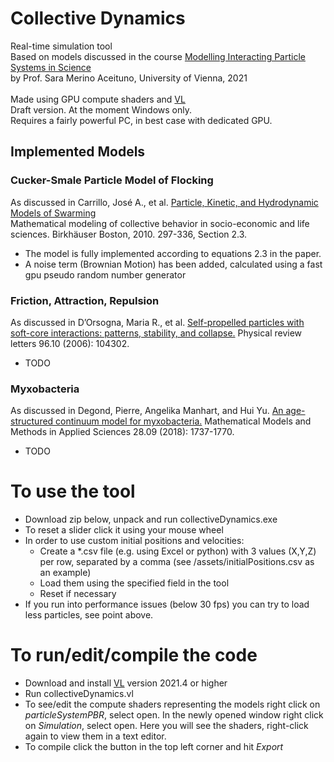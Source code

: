 <h1>Collective Dynamics</h1>

Real-time simulation tool\
Based on models discussed in the course
[Modelling Interacting Particle Systems in Science](http://ufind.univie.ac.at/en/course.html?lv=250031&semester=2021S)\
by Prof. Sara Merino Aceituno, University of Vienna, 2021\
\
Made using GPU compute shaders and [VL](https://visualprogramming.net/)
\
Draft version. At the moment Windows only.\
Requires a fairly powerful PC, in best case with dedicated GPU.

<h2>Implemented Models</h2>

<h3> Cucker-Smale Particle Model of Flocking </h3>
  
  As discussed in Carrillo, José A., et al. [Particle, Kinetic, and Hydrodynamic Models of Swarming](https://link.springer.com/chapter/10.1007/978-0-8176-4946-3_12)  
  Mathematical modeling of collective behavior in socio-economic and life sciences. Birkhäuser Boston, 2010. 297-336, Section 2.3.
  
* The model is fully implemented according to equations 2.3 in the paper.
* A noise term (Brownian Motion) has been added, calculated using a fast gpu pseudo random number generator 


<h3> Friction, Attraction, Repulsion </h3>
  
  As discussed in D’Orsogna, Maria R., et al. [Self-propelled particles with soft-core interactions: patterns, stability, and collapse.](https://journals.aps.org/prl/abstract/10.1103/PhysRevLett.96.104302)
  Physical review letters 96.10 (2006): 104302.
  
* TODO


<h3> Myxobacteria </h3>
  
  As discussed in Degond, Pierre, Angelika Manhart, and Hui Yu. [An age-structured continuum model for myxobacteria.](https://www.worldscientific.com/doi/abs/10.1142/S0218202518400043)
  Mathematical Models and Methods in Applied Sciences 28.09 (2018): 1737-1770.
  
* TODO


<h1>To use the tool</h1>


* Download zip below, unpack and run collectiveDynamics.exe
* To reset a slider click it using your mouse wheel
* In order to use custom initial positions and velocities:
  * Create a \*.csv file (e.g. using Excel or python) with 3 values (X,Y,Z) per row, separated by a comma (see /assets/initialPositions.csv as an example)
  * Load them using the specified field in the tool
  * Reset if necessary
* If you run into performance issues (below 30 fps) you can try to load less particles, see point above.


<h1>To run/edit/compile the code</h1>

* Download and install [VL](https://visualprogramming.net/) version 2021.4 or higher
* Run collectiveDynamics.vl
* To see/edit the compute shaders representing the models right click on *particleSystemPBR*, select open. In the newly opened window right click on *Simulation*, select open. Here you will see the shaders, right-click again to view them in a text editor.
* To compile click the button in the top left corner and hit *Export*



